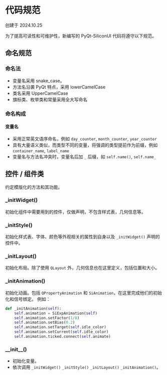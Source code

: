 # 代码规范
创建于 2024.10.25

为了提高可读性和可维护性，新编写的 PyQt-SiliconUI 代码将遵守以下规范。

## 命名规范
### 命名法
* 变量名采用 snake_case。
* 方法名沿袭 PyQt 特点，采用 lowerCamelCase
* 类名采用 UpperCamelCase
* 旗标类、枚举类和常量采用全大写命名

### 命名构成
#### 变量名
* 采用正常英文语序命名，例如 `day_counter`, `month_counter`, `year_counter`
* 具有大量语义类似，而类型不同的变量，将强调的类型提前作为前缀，例如 `container_name`, `label_name`
* 变量名与方法名冲突时，变量名后加 `_` 后缀，如 `self.name()`, `self.name_`


## 控件 / 组件类
约定模版化的方法和其功能。

### _initWidget()
初始化组件中需要用到的控件，仅做声明，不包含样式表，几何信息等。

### _initStyle()
初始化样式表、字体、颜色等外观相关的属性到自身以及 `_initWidget()` 声明的控件中。

### _initLayout()
初始化布局。除了使用 `QLayout` 外，几何信息也在这里定义，包括位置和大小。

### _initAnimation()
初始化动画。包括 `QPropertyAnimation` 和 `SiAnimation`，在这里完成他们的初始化和信号绑定。
例如：
```python
def _initAnimation(self):
    self.animation = SiExpAnimation(self)
    self.animation.setFactor(1/8)
    self.animation.setBias(0.2)
    self.animation.setTarget(self.idle_color)
    self.animation.setCurrent(self.idle_color)
    self.animation.ticked.connect(self.animate)
```

### \_\_init\_\_()
* 初始化变量。
* 依次调用 `_initWidget()` `_initStyle()` `_initLayout()` `_initAnimation()`。